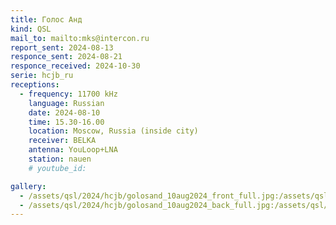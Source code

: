 ```yaml
---
title: Голос Анд
kind: QSL
mail_to: mailto:mks@intercon.ru
report_sent: 2024-08-13
responce_sent: 2024-08-21
responce_received: 2024-10-30
serie: hcjb_ru
receptions:
  - frequency: 11700 kHz
    language: Russian
    date: 2024-08-10
    time: 15.30-16.00
    location: Moscow, Russia (inside city)
    receiver: BELKA
    antenna: YouLoop+LNA
    station: nauen
    # youtube_id: 

gallery:
  - /assets/qsl/2024/hcjb/golosand_10aug2024_front_full.jpg:/assets/qsl/2024/hcjb/golosand_10aug2024_front_small.jpg
  - /assets/qsl/2024/hcjb/golosand_10aug2024_back_full.jpg:/assets/qsl/2024/hcjb/golosand_10aug2024_back_small.jpg
---
```

